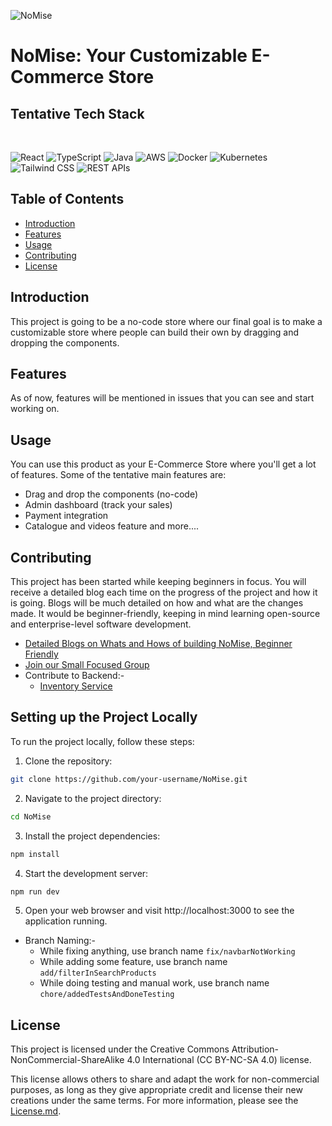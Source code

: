 ![NoMise](https://github.com/AlphaDecodeX/NoMise_Store/assets/91979252/59bec95c-cc46-40e1-bee6-463a5ff397db)

# NoMise: Your Customizable E-Commerce Store

## Tentative Tech Stack

</br>

![React](https://img.shields.io/badge/-React-61DAFB?logo=react&logoColor=white&style=flat-square) ![TypeScript](https://img.shields.io/badge/-TypeScript-007ACC?logo=typescript&logoColor=white&style=flat-square) ![Java](https://img.shields.io/badge/-Java-007396?logo=java&logoColor=white&style=flat-square) ![AWS](https://img.shields.io/badge/-AWS-232F3E?logo=amazon-aws&logoColor=white&style=flat-square) ![Docker](https://img.shields.io/badge/-Docker-2496ED?logo=docker&logoColor=white&style=flat-square) ![Kubernetes](https://img.shields.io/badge/-Kubernetes-326CE5?logo=kubernetes&logoColor=white&style=flat-square) ![Tailwind CSS](https://img.shields.io/badge/-Tailwind_CSS-38B2AC?logo=tailwind-css&logoColor=white&style=flat-square) ![REST APIs](https://img.shields.io/badge/-REST_APIs-FF5733?logo=json&logoColor=white&style=flat-square)

## Table of Contents

- [Introduction](#introduction)
- [Features](#features)
- [Usage](#usage)
- [Contributing](#contributing)
- [License](#license)

## Introduction

This project is going to be a no-code store where our final goal is to make a customizable store where people can build their own by dragging and dropping the components.

## Features

As of now, features will be mentioned in issues that you can see and start working on.

## Usage

You can use this product as your E-Commerce Store where you'll get a lot of features. Some of the tentative main features are:

- Drag and drop the components (no-code)
- Admin dashboard (track your sales)
- Payment integration
- Catalogue and videos feature and more....

## Contributing

This project has been started while keeping beginners in focus. You will receive a detailed blog each time on the progress of the project and how it is going. Blogs will be much detailed on how and what are the changes made. It would be beginner-friendly, keeping in mind learning open-source and enterprise-level software development.

- [Detailed Blogs on Whats and Hows of building NoMise, Beginner Friendly](Blogs.md)
- [Join our Small Focused Group](https://chat.whatsapp.com/B7CwSOLkl8wIzLMn8GRNst)
- Contribute to Backend:-
  - [Inventory Service](https://github.com/AlphaDecodeX/nomise_inventory)
 
## Setting up the Project Locally


To run the project locally, follow these steps:

1. Clone the repository:

```bash
git clone https://github.com/your-username/NoMise.git

```

2. Navigate to the project directory:

```bash
cd NoMise

```

3. Install the project dependencies:

```bash
npm install

```

4. Start the development server:

```bash
npm run dev

```

5. Open your web browser and visit http://localhost:3000 to see the application running.

- Branch Naming:-
  - While fixing anything, use branch name `fix/navbarNotWorking`
  - While adding some feature, use branch name `add/filterInSearchProducts`
  - While doing testing and manual work, use branch name `chore/addedTestsAndDoneTesting`

## License

This project is licensed under the Creative Commons Attribution-NonCommercial-ShareAlike 4.0 International (CC BY-NC-SA 4.0) license.

This license allows others to share and adapt the work for non-commercial purposes, as long as they give appropriate credit and license their new creations under the same terms. For more information, please see the [License.md](LICENSE.md).
